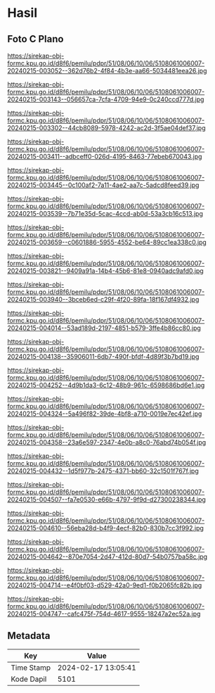 # Hasil

## Foto C Plano

https://sirekap-obj-formc.kpu.go.id/d8f6/pemilu/pdpr/51/08/06/10/06/5108061006007-20240215-003052--362d76b2-4f84-4b3e-aa66-5034481eea26.jpg

https://sirekap-obj-formc.kpu.go.id/d8f6/pemilu/pdpr/51/08/06/10/06/5108061006007-20240215-003143--056657ca-7cfa-4709-94e9-0c240ccd777d.jpg

https://sirekap-obj-formc.kpu.go.id/d8f6/pemilu/pdpr/51/08/06/10/06/5108061006007-20240215-003302--44cb8089-5978-4242-ac2d-3f5ae04def37.jpg

https://sirekap-obj-formc.kpu.go.id/d8f6/pemilu/pdpr/51/08/06/10/06/5108061006007-20240215-003411--adbceff0-026d-4195-8463-77ebeb670043.jpg

https://sirekap-obj-formc.kpu.go.id/d8f6/pemilu/pdpr/51/08/06/10/06/5108061006007-20240215-003445--0c100af2-7a11-4ae2-aa7c-5adcd8feed39.jpg

https://sirekap-obj-formc.kpu.go.id/d8f6/pemilu/pdpr/51/08/06/10/06/5108061006007-20240215-003539--7b71e35d-5cac-4ccd-ab0d-53a3cb16c513.jpg

https://sirekap-obj-formc.kpu.go.id/d8f6/pemilu/pdpr/51/08/06/10/06/5108061006007-20240215-003659--c0601886-5955-4552-be64-89cc1ea338c0.jpg

https://sirekap-obj-formc.kpu.go.id/d8f6/pemilu/pdpr/51/08/06/10/06/5108061006007-20240215-003821--9409a91a-14b4-45b6-81e8-0940adc9afd0.jpg

https://sirekap-obj-formc.kpu.go.id/d8f6/pemilu/pdpr/51/08/06/10/06/5108061006007-20240215-003940--3bceb6ed-c29f-4f20-89fa-18f167df4932.jpg

https://sirekap-obj-formc.kpu.go.id/d8f6/pemilu/pdpr/51/08/06/10/06/5108061006007-20240215-004014--53ad189d-2197-4851-b579-3ffe4b86cc80.jpg

https://sirekap-obj-formc.kpu.go.id/d8f6/pemilu/pdpr/51/08/06/10/06/5108061006007-20240215-004138--35906011-6db7-490f-bfdf-4d89f3b7bd19.jpg

https://sirekap-obj-formc.kpu.go.id/d8f6/pemilu/pdpr/51/08/06/10/06/5108061006007-20240215-004252--4d9b1da3-6c12-48b9-961c-6598686bd6e1.jpg

https://sirekap-obj-formc.kpu.go.id/d8f6/pemilu/pdpr/51/08/06/10/06/5108061006007-20240215-004324--5a496f82-39de-4bf8-a710-0019e7ec42ef.jpg

https://sirekap-obj-formc.kpu.go.id/d8f6/pemilu/pdpr/51/08/06/10/06/5108061006007-20240215-004358--23a6e597-2347-4e0b-a8c0-76abd74b054f.jpg

https://sirekap-obj-formc.kpu.go.id/d8f6/pemilu/pdpr/51/08/06/10/06/5108061006007-20240215-004432--1d5f977b-2475-4371-bb60-32c1501f767f.jpg

https://sirekap-obj-formc.kpu.go.id/d8f6/pemilu/pdpr/51/08/06/10/06/5108061006007-20240215-004507--fa7e0530-e66b-4797-9f9d-d27300238344.jpg

https://sirekap-obj-formc.kpu.go.id/d8f6/pemilu/pdpr/51/08/06/10/06/5108061006007-20240215-004610--56eba28d-b4f9-4ecf-82b0-830b7cc3f992.jpg

https://sirekap-obj-formc.kpu.go.id/d8f6/pemilu/pdpr/51/08/06/10/06/5108061006007-20240215-004642--870e7054-2d47-412d-80d7-54b0757ba58c.jpg

https://sirekap-obj-formc.kpu.go.id/d8f6/pemilu/pdpr/51/08/06/10/06/5108061006007-20240215-004714--e4f0bf03-d529-42a0-9ed1-f0b2065fc82b.jpg

https://sirekap-obj-formc.kpu.go.id/d8f6/pemilu/pdpr/51/08/06/10/06/5108061006007-20240215-004747--cafc475f-754d-4617-9555-18247a2ec52a.jpg


## Metadata

| Key        | Value               |
| ---------- | ------------------- |
| Time Stamp | 2024-02-17 13:05:41 |
| Kode Dapil | 5101                |



